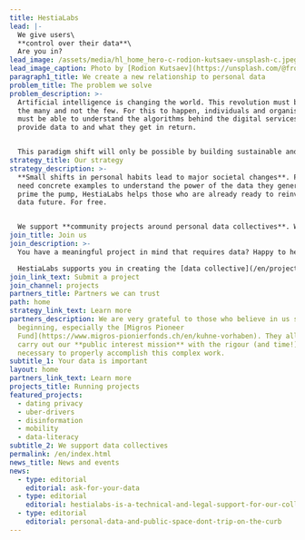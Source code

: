 ```yaml
---
title: HestiaLabs
lead: |-
  We give users\
  **control over their data**\
  Are you in?
lead_image: /assets/media/hl_home_hero-c-rodion-kutsaev-unsplash-c.jpeg
lead_image_caption: Photo by [Rodion Kutsaev](https://unsplash.com/@frostroomhead)
paragraph1_title: We create a new relationship to personal data
problem_title: The problem we solve
problem_description: >-
  Artificial intelligence is changing the world. This revolution must benefit
  the many and not the few. For this to happen, individuals and organisations
  must be able to understand the algorithms behind the digital services they
  provide data to and what they get in return.


  This paradigm shift will only be possible by building sustainable and trusted bridges between the people willing to share their data for a specific purpose and those with the know-how to achieve these goals. This led us to the creation of what we call “[data collectives](/en/projects/)”.
strategy_title: Our strategy
strategy_description: >-
  **Small shifts in personal habits lead to major societal changes**. People
  need concrete examples to understand the power of the data they generate. To
  prime the pump, HestiaLabs helps those who are already ready to reinvent our
  data future. For free.


  We support **community projects around personal data collectives**. We put our **skills** (technical, legal, advocacy) and **networks** at their disposal.
join_title: Join us
join_description: >-
  You have a meaningful project in mind that requires data? Happy to help!

  HestiaLabs supports you in creating the [data collective](/en/projects/) and the community of people willing to share their data for your project (the data sharers). **For free!**
join_link_text: Submit a project
join_channel: projects
partners_title: Partners we can trust
path: home
strategy_link_text: Learn more
partners_description: We are very grateful to those who believe in us since the
  beginning, especially the [Migros Pioneer
  Fund](https://www.migros-pionierfonds.ch/en/kuhne-vorhaben). They allow us to
  carry out our **public interest mission** with the rigour (and time!)
  necessary to properly accomplish this complex work.
subtitle_1: Your data is important
layout: home
partners_link_text: Learn more
projects_title: Running projects
featured_projects:
  - dating privacy
  - uber-drivers
  - disinformation
  - mobility
  - data-literacy
subtitle_2: We support data collectives
permalink: /en/index.html
news_title: News and events
news:
  - type: editorial
    editorial: ask-for-your-data
  - type: editorial
    editorial: hestialabs-is-a-technical-and-legal-support-for-our-collective-explains-jessica-pidoux
  - type: editorial
    editorial: personal-data-and-public-space-dont-trip-on-the-curb
---
```

